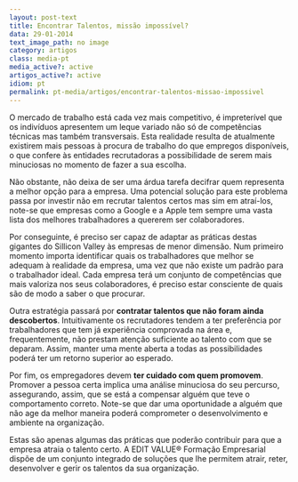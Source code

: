 ```yaml
---
layout: post-text
title: Encontrar Talentos, missão impossível?
data: 29-01-2014
text_image_path: no image
category: artigos
class: media-pt
media_active?: active
artigos_active?: active
idiom: pt
permalink: pt-media/artigos/encontrar-talentos-missao-impossivel
---
```



O mercado de trabalho está cada vez mais competitivo, é impreterível que os indivíduos apresentem um leque variado não só de competências técnicas mas também transversais. Esta realidade resulta de atualmente existirem mais pessoas à procura de trabalho do que empregos disponíveis, o que confere às entidades recrutadoras a possibilidade de serem mais minuciosas no momento de fazer a sua escolha.

Não obstante, não deixa de ser uma árdua tarefa decifrar quem representa a melhor opção para a empresa. Uma potencial solução para este problema passa por investir não em recrutar talentos certos mas sim em atraí-los, note-se que empresas como a Google e a Apple tem sempre uma vasta lista dos melhores trabalhadores a quererem ser colaboradores.

Por conseguinte, é preciso ser capaz de adaptar as práticas destas gigantes do Sillicon Valley às empresas de menor dimensão. Num primeiro momento importa identificar quais os trabalhadores que melhor se adequam à realidade da empresa, uma vez que não existe um padrão para o trabalhador ideal. Cada empresa terá um conjunto de competências que mais valoriza nos seus colaboradores, é preciso estar consciente de quais são de modo a saber o que procurar.

Outra estratégia passará por **contratar talentos que não foram ainda descobertos**. Intuitivamente os recrutadores tendem a ter preferência por trabalhadores que tem já experiência comprovada na área e, frequentemente, não prestam atenção suficiente ao talento com que se deparam. Assim, manter uma mente aberta a todas as possibilidades poderá ter um retorno superior ao esperado.

Por fim, os empregadores devem **ter cuidado com quem promovem**. Promover a pessoa certa implica uma análise minuciosa do seu percurso, assegurando, assim, que se está a compensar alguém que teve o comportamento correto. Note-se que dar uma oportunidade a alguém que não age da melhor maneira poderá comprometer o desenvolvimento e ambiente na organização.

Estas são apenas algumas das práticas que poderão contribuir para que a empresa atraia o talento certo. A EDIT VALUE® Formação Empresarial dispõe de um conjunto integrado de soluções que lhe permitem atrair, reter, desenvolver e gerir os talentos da sua organização.
